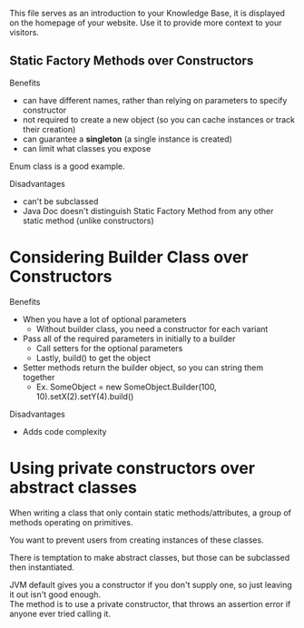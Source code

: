This file serves as an introduction to your Knowledge Base, it is displayed on the homepage of your website. Use it to provide more context to your visitors.

## Static Factory Methods over Constructors

Benefits

* can have different names, rather than relying on parameters to specify constructor
* not required to create a new object \(so you can cache instances or track their creation\)
* can guarantee a **singleton** \(a single instance is created\)
* can limit what classes you expose 

Enum class is a good example.

Disadvantages

* can't be subclassed
* Java Doc doesn't distinguish Static Factory Method from any other static method \(unlike constructors\)

# Considering Builder Class over Constructors

Benefits

* When you have a lot of optional parameters
  * Without builder class, you need a constructor for each variant
* Pass all of the required parameters in initially to a builder
  * Call setters for the optional parameters
  * Lastly, build\(\) to get the object
* Setter methods return the builder object, so you can string them together
  * Ex. SomeObject = new SomeObject.Builder\(100, 10\).setX\(2\).setY\(4\).build\(\)

Disadvantages

* Adds code complexity

# Using private constructors over abstract classes

When writing a class that only contain static methods/attributes, a group of methods operating on primitives.

You want to prevent users from creating instances of these classes.

There is temptation to make abstract classes, but those can be subclassed then instantiated.

JVM default gives you a constructor if you don't supply one, so just leaving it out isn't good enough.  
The method is to use a private constructor, that throws an assertion error if anyone ever tried calling it.

